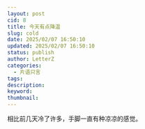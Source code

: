 ```yaml
---
layout: post
cid: 8
title: 今天有点降温
slug: cold
date: 2025/02/07 16:50:10
updated: 2025/02/07 16:50:10
status: publish
author: LetterZ
categories: 
  - 片语只言
tags: 
description: 
keyword: 
thumbnail: 
---
```



相比前几天冷了许多，手脚一直有种凉凉的感觉。
